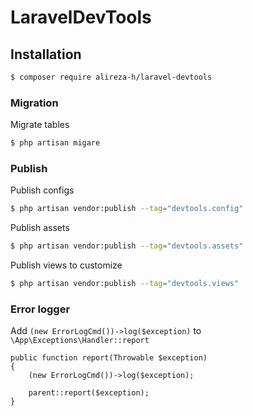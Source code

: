 # LaravelDevTools

## Installation

```bash
$ composer require alireza-h/laravel-devtools
```


### Migration

Migrate tables

```bash
$ php artisan migare
```


### Publish

Publish configs

```bash
$ php artisan vendor:publish --tag="devtools.config"
```


Publish assets

```bash
$ php artisan vendor:publish --tag="devtools.assets"
```


Publish views to customize

```bash
$ php artisan vendor:publish --tag="devtools.views"
```


### Error logger

Add `(new ErrorLogCmd())->log($exception)` to `\App\Exceptions\Handler::report`

```
public function report(Throwable $exception)
{
    (new ErrorLogCmd())->log($exception);

    parent::report($exception);
}
```
